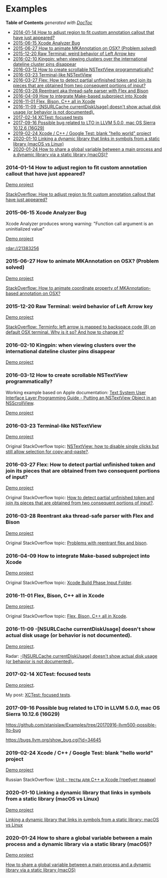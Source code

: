 # Examples

<!-- START doctoc generated TOC please keep comment here to allow auto update -->
<!-- DON'T EDIT THIS SECTION, INSTEAD RE-RUN doctoc TO UPDATE -->
**Table of Contents**  *generated with [DocToc](https://github.com/thlorenz/doctoc)*

- [2014-01-14 How to adjust region to fit custom annotation callout that have just appeared?](#2014-01-14-how-to-adjust-region-to-fit-custom-annotation-callout-that-have-just-appeared)
- [2015-06-15 Xcode Analyzer Bug](#2015-06-15-xcode-analyzer-bug)
- [2015-06-27 How to animate MKAnnotation on OSX? (Problem solved)](#2015-06-27-how-to-animate-mkannotation-on-osx-problem-solved)
- [2015-12-20 Raw Terminal: weird behavior of Left Arrow key](#2015-12-20-raw-terminal-weird-behavior-of-left-arrow-key)
- [2016-02-10 Kingpin: when viewing clusters over the international dateline cluster pins disappear](#2016-02-10-kingpin-when-viewing-clusters-over-the-international-dateline-cluster-pins-disappear)
- [2016-03-12 How to create scrollable NSTextView programmatically?](#2016-03-12-how-to-create-scrollable-nstextview-programmatically)
- [2016-03-23 Terminal-like NSTextView](#2016-03-23-terminal-like-nstextview)
- [2016-03-27 Flex: How to detect partial unfinished token and join its pieces that are obtained from two consequent portions of input?](#2016-03-27-flex-how-to-detect-partial-unfinished-token-and-join-its-pieces-that-are-obtained-from-two-consequent-portions-of-input)
- [2016-03-28 Reentrant aka thread-safe parser with Flex and Bison](#2016-03-28-reentrant-aka-thread-safe-parser-with-flex-and-bison)
- [2016-04-09 How to integrate Make-based subproject into Xcode](#2016-04-09-how-to-integrate-make-based-subproject-into-xcode)
- [2016-11-01 Flex, Bison, C++ all in Xcode](#2016-11-01-flex-bison-c-all-in-xcode)
- [2016-11-09 -[NSURLCache currentDiskUsage] doesn't show actual disk usage (or behavior is not documented).](#2016-11-09--nsurlcache-currentdiskusage-doesnt-show-actual-disk-usage-or-behavior-is-not-documented)
- [2017-02-14 XCTest: focused tests](#2017-02-14-xctest-focused-tests)
- [2017-09-16 Possible bug related to LTO in LLVM 5.0.0, mac OS Sierra 10.12.6 (16G29)](#2017-09-16-possible-bug-related-to-lto-in-llvm-500-mac-os-sierra-10126-16g29)
- [2019-02-24 Xcode / C++ / Google Test: blank "hello world" project](#2019-02-24-xcode--c--google-test-blank-hello-world-project)
- [2020-01-10 Linking a dynamic library that links in symbols from a static library (macOS vs Linux)](#2020-01-10-linking-a-dynamic-library-that-links-in-symbols-from-a-static-library-macos-vs-linux)
- [2020-01-24 How to share a global variable between a main process and a dynamic library via a static library (macOS)?](#2020-01-24-how-to-share-a-global-variable-between-a-main-process-and-a-dynamic-library-via-a-static-library-macos)

<!-- END doctoc generated TOC please keep comment here to allow auto update -->

### 2014-01-14 How to adjust region to fit custom annotation callout that have just appeared?

[Demo project](https://github.com/stanislaw/Examples/tree/20140114-adjust-region-to-fit-annotation-callout)

[StackOverflow: How to adjust region to fit custom annotation callout that have just appeared?](http://stackoverflow.com/questions/13095911/how-to-adjust-region-to-fit-custom-annotation-callout-that-have-just-appeared/14270981#comment30872135_14270981)

### 2015-06-15 Xcode Analyzer Bug

Xcode Analyzer produces wrong warning: "Function call argument is an uninitialized value"

[Demo project](https://github.com/stanislaw/Reports/tree/20150615-xcode-analyzer-bug)

[rdar://21383256](http://www.openradar.appspot.com/21383256)

### 2015-06-27 How to animate MKAnnotation on OSX? (Problem solved)

[Demo project](https://github.com/stanislaw/Examples/tree/20150627-osx-animate-mkannotation)

[StackOverflow: How to animate coordinate property of MKAnnotation-based annotation on OSX?](http://stackoverflow.com/questions/31089430/how-to-animate-coordinate-property-of-mkannotation-based-annotation-on-osx)

### 2015-12-20 Raw Terminal: weird behavior of Left Arrow key

[Demo project](https://github.com/stanislaw/Examples/tree/20151220-raw-terminal)

[StackOverflow: Terminfo: left arrow is mapped to backspace code (8) on default OSX terminal. Why is it so? And how to change it?](http://stackoverflow.com/questions/34319160/terminfo-left-arrow-is-mapped-to-backspace-code-8-on-default-osx-terminal-wh)

### 2016-02-10 Kingpin: when viewing clusters over the international dateline cluster pins disappear

[Demo project](https://github.com/stanislaw/Examples/tree/20160210-kingpin-international-dateline)

### 2016-03-12 How to create scrollable NSTextView programmatically?

Working example based on Apple documentation: [Text System User Interface Layer Programming Guide - Putting an NSTextView Object in an NSScrollView](https://developer.apple.com/library/mac/documentation/Cocoa/Conceptual/TextUILayer/Tasks/TextInScrollView.html).

[Demo project](https://github.com/stanislaw/Examples/tree/20160312-osx-scrollable-nstextview)

### 2016-03-23 Terminal-like NSTextView

[Demo project](https://github.com/stanislaw/Examples/tree/20160322-osx-nstextview-terminal-like)

Original StackOverflow topic: [NSTextView: how to disable single clicks but still allow selection for copy-and-paste?](http://stackoverflow.com/questions/36138607/nstextview-how-to-disable-single-clicks-but-still-allow-selection-for-copy-and).

### 2016-03-27 Flex: How to detect partial unfinished token and join its pieces that are obtained from two consequent portions of input?

[Demo project](https://github.com/stanislaw/Examples/tree/20160322-flex-contigous-input)

Original StackOverflow topic: [How to detect partial unfinished token and join its pieces that are obtained from two consequent portions of input?](http://stackoverflow.com/questions/36242886/how-to-detect-partial-unfinished-token-and-join-its-pieces-that-are-obtained-fro).

### 2016-03-28 Reentrant aka thread-safe parser with Flex and Bison

[Demo project](https://github.com/stanislaw/Examples/tree/20160328-reentrant-parser-with-flex-and-bison)

Original StackOverflow topic: [Problems with reentrant flex and bison](http://stackoverflow.com/questions/32535097/problems-with-reentrant-flex-and-bison).

### 2016-04-09 How to integrate Make-based subproject into Xcode

[Demo project](https://github.com/stanislaw/Examples/tree/20160408-xcode-and-make)

Original StackOverflow topic: [Xcode Build Phase Input Folder](http://stackoverflow.com/questions/36425619/xcode-build-phase-input-folder).

### 2016-11-01 Flex, Bison, C++ all in Xcode

[Demo project](https://github.com/stanislaw/Examples/tree/20161101-flex-cpp-example).

Original StackOverflow topic: [Flex, Bison, C++ all in Xcode](https://github.com/stanislaw/Examples/tree/20161101-flex-cpp-example).

### 2016-11-09 -[NSURLCache currentDiskUsage] doesn't show actual disk usage (or behavior is not documented).

[Demo project](https://github.com/stanislaw/Examples/tree/20161109-nsurlcache-weird-behavior-of-currentDiskUsage).

Radar: [-[NSURLCache currentDiskUsage] doesn't show actual disk usage (or behavior is not documented).](http://www.openradar.appspot.com/radar?id=4508717231898624).

### 2017-02-14 XCTest: focused tests

[Demo project](https://github.com/stanislaw/Examples/tree/20170213-focused-xctest).

My post: [XCTest: focused tests](http://stanislaw.github.io/2017/02/15/focused-xctest.html).

### 2017-09-16 Possible bug related to LTO in LLVM 5.0.0, mac OS Sierra 10.12.6 (16G29)

https://github.com/stanislaw/Examples/tree/20170916-llvm500-possible-lto-bug

https://bugs.llvm.org/show_bug.cgi?id=34645

### 2019-02-24 Xcode / C++ / Google Test: blank "hello world" project

[Demo project](https://github.com/stanislaw/Examples/tree/20190224-xcode-cpp-google-test-blank-project)

Russian StackOverflow: [Unit - тесты для C++ и Xcode [требует правки]](https://ru.stackoverflow.com/questions/948179/unit-%d1%82%d0%b5%d1%81%d1%82%d1%8b-%d0%b4%d0%bb%d1%8f-c-%d0%b8-xcode)

### 2020-01-10 Linking a dynamic library that links in symbols from a static library (macOS vs Linux)

[Demo project](https://github.com/stanislaw/Examples/tree/20200110-dynamic-static-forward-declaration-mac-vs-linux)

[Linking a dynamic library that links in symbols from a static library: macOS vs Linux](https://stackoverflow.com/questions/59687933/linking-a-dynamic-library-that-links-in-symbols-from-a-static-library-macos-vs/59956317#59956317)

### 2020-01-24 How to share a global variable between a main process and a dynamic library via a static library (macOS)?

[Demo project](https://github.com/stanislaw/Examples/tree/20200124-sharing-global-variable-main-dynamic-via-static)

[How to share a global variable between a main process and a dynamic library via a static library (macOS)](https://stackoverflow.com/questions/59901279/how-to-share-a-global-variable-between-a-main-process-and-a-dynamic-library-via/59956119#59956119)
